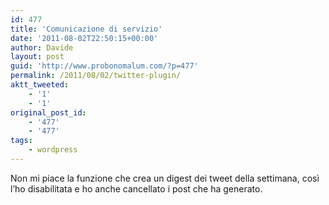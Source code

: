 ```yaml
---
id: 477
title: 'Comunicazione di servizio'
date: '2011-08-02T22:50:15+00:00'
author: Davide
layout: post
guid: 'http://www.probonomalum.com/?p=477'
permalink: /2011/08/02/twitter-plugin/
aktt_tweeted:
    - '1'
    - '1'
original_post_id:
    - '477'
    - '477'
tags:
    - wordpress
---
```


Non mi piace la funzione che crea un digest dei tweet della settimana, così l’ho disabilitata e ho anche cancellato i post che ha generato.